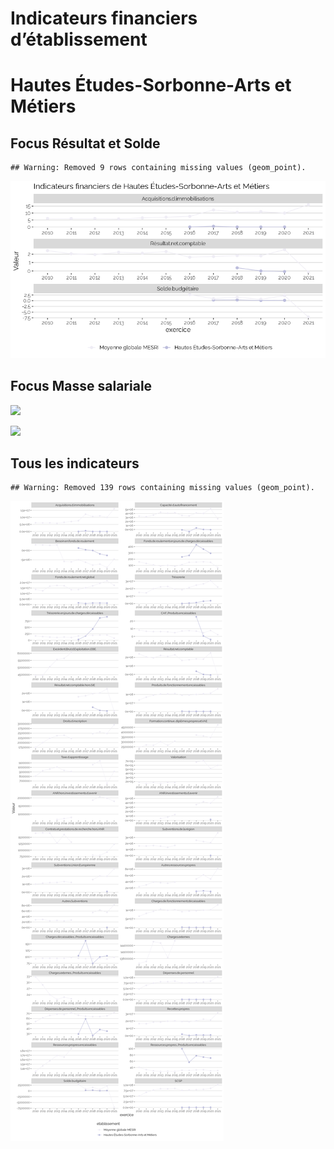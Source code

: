 Indicateurs financiers d’établissement
================

# Hautes Études-Sorbonne-Arts et Métiers

## Focus Résultat et Solde

    ## Warning: Removed 9 rows containing missing values (geom_point).

![](hautes_études_sorbonne_arts_et_métiers_files/figure-gfm/etab.focus-1.png)<!-- -->

## Focus Masse salariale

![](hautes_études_sorbonne_arts_et_métiers_files/figure-gfm/etab.focus.ms.et.pfe-1.png)<!-- -->

![](hautes_études_sorbonne_arts_et_métiers_files/figure-gfm/etab.focus.ms.vs.pfe-1.png)<!-- -->

## Tous les indicateurs

    ## Warning: Removed 139 rows containing missing values (geom_point).

![](hautes_études_sorbonne_arts_et_métiers_files/figure-gfm/etab-1.png)<!-- -->
